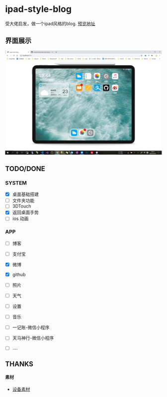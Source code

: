 # ipad-style-blog

受大佬启发，做一个ipad风格的blog. <a href='http://blog.smartcoder.club' target="_blank">预览地址</a>


## 界面展示
![image](src//sample/desktop.jpg)


## TODO/DONE

### SYSTEM
- [x] 桌面基础搭建
- [ ] 文件夹功能
- [ ] 3DTouch
- [x] 返回桌面手势
- [ ] ios 动画

### APP
- [ ] 博客
- [ ] 支付宝
- [x] 微博
- [x] github
- [ ] 照片
- [ ] 天气
- [ ] 设置
- [ ] 音乐
- [ ] 一记账-微信小程序
- [ ] 天马神行-微信小程序
- [ ] ....


## THANKS

#### 素材
- [设备素材](http://facebook.design/devices) 

